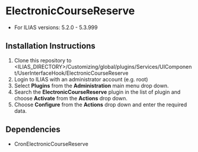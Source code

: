 # ElectronicCourseReserve
* For ILIAS versions: 5.2.0 - 5.3.999

## Installation Instructions
1. Clone this repository to <ILIAS_DIRECTORY>/Customizing/global/plugins/Services/UIComponent/UserInterfaceHook/ElectronicCourseReserve
2. Login to ILIAS with an administrator account (e.g. root)
3. Select **Plugins** from the **Administration** main menu drop down.
4. Search the **ElectronicCourseReserve** plugin in the list of plugin and choose **Activate** from the **Actions** drop down.
5. Choose **Configure** from the **Actions** drop down and enter the required data.

## Dependencies
* CronElectronicCourseReserve